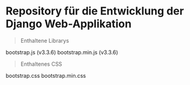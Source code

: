 # Repository für die Entwicklung der Django Web-Applikation

> Enthaltene Librarys

bootstrap.js (v3.3.6)
bootstrap.min.js (v3.3.6)

> Enthaltenes CSS

bootstrap.css
bootstrap.min.css


